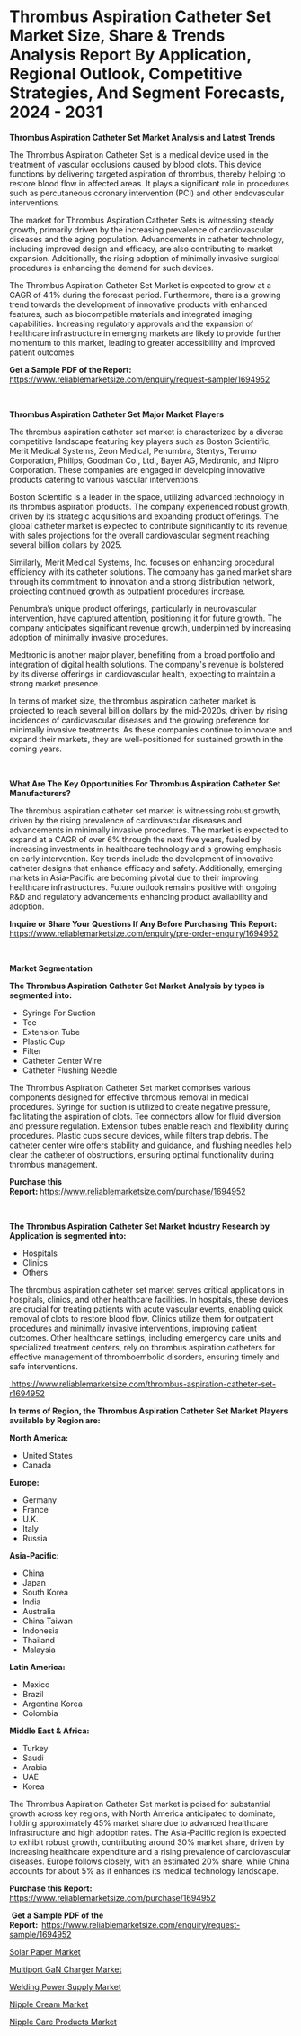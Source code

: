 <p><h1>Thrombus Aspiration Catheter Set Market Size, Share & Trends Analysis Report By Application, Regional Outlook, Competitive Strategies, And Segment Forecasts, 2024 - 2031</h1></p><p><strong>Thrombus Aspiration Catheter Set Market Analysis and Latest Trends</strong></p>
<p><p>The Thrombus Aspiration Catheter Set is a medical device used in the treatment of vascular occlusions caused by blood clots. This device functions by delivering targeted aspiration of thrombus, thereby helping to restore blood flow in affected areas. It plays a significant role in procedures such as percutaneous coronary intervention (PCI) and other endovascular interventions.</p><p>The market for Thrombus Aspiration Catheter Sets is witnessing steady growth, primarily driven by the increasing prevalence of cardiovascular diseases and the aging population. Advancements in catheter technology, including improved design and efficacy, are also contributing to market expansion. Additionally, the rising adoption of minimally invasive surgical procedures is enhancing the demand for such devices.</p><p>The Thrombus Aspiration Catheter Set Market is expected to grow at a CAGR of 4.1% during the forecast period. Furthermore, there is a growing trend towards the development of innovative products with enhanced features, such as biocompatible materials and integrated imaging capabilities. Increasing regulatory approvals and the expansion of healthcare infrastructure in emerging markets are likely to provide further momentum to this market, leading to greater accessibility and improved patient outcomes.</p></p>
<p><strong>Get a Sample PDF of the Report:&nbsp;</strong> <a href="https://www.reliablemarketsize.com/enquiry/request-sample/1694952?utm_campaign=1170&utm_medium=2&utm_source=Github&utm_content=ia&utm_term=06102024&utm_id=thrombus-aspiration-catheter-set">https://www.reliablemarketsize.com/enquiry/request-sample/1694952</a></p>
<p>&nbsp;</p>
<p><strong>Thrombus Aspiration Catheter Set Major Market Players</strong></p>
<p><p>The thrombus aspiration catheter set market is characterized by a diverse competitive landscape featuring key players such as Boston Scientific, Merit Medical Systems, Zeon Medical, Penumbra, Stentys, Terumo Corporation, Philips, Goodman Co., Ltd., Bayer AG, Medtronic, and Nipro Corporation. These companies are engaged in developing innovative products catering to various vascular interventions.</p><p>Boston Scientific is a leader in the space, utilizing advanced technology in its thrombus aspiration products. The company experienced robust growth, driven by its strategic acquisitions and expanding product offerings. The global catheter market is expected to contribute significantly to its revenue, with sales projections for the overall cardiovascular segment reaching several billion dollars by 2025.</p><p>Similarly, Merit Medical Systems, Inc. focuses on enhancing procedural efficiency with its catheter solutions. The company has gained market share through its commitment to innovation and a strong distribution network, projecting continued growth as outpatient procedures increase.</p><p>Penumbra’s unique product offerings, particularly in neurovascular intervention, have captured attention, positioning it for future growth. The company anticipates significant revenue growth, underpinned by increasing adoption of minimally invasive procedures.</p><p>Medtronic is another major player, benefiting from a broad portfolio and integration of digital health solutions. The company's revenue is bolstered by its diverse offerings in cardiovascular health, expecting to maintain a strong market presence.</p><p>In terms of market size, the thrombus aspiration catheter market is projected to reach several billion dollars by the mid-2020s, driven by rising incidences of cardiovascular diseases and the growing preference for minimally invasive treatments. As these companies continue to innovate and expand their markets, they are well-positioned for sustained growth in the coming years.</p></p>
<p>&nbsp;</p>
<p><strong>What Are The Key Opportunities For Thrombus Aspiration Catheter Set Manufacturers?</strong></p>
<p><p>The thrombus aspiration catheter set market is witnessing robust growth, driven by the rising prevalence of cardiovascular diseases and advancements in minimally invasive procedures. The market is expected to expand at a CAGR of over 6% through the next five years, fueled by increasing investments in healthcare technology and a growing emphasis on early intervention. Key trends include the development of innovative catheter designs that enhance efficacy and safety. Additionally, emerging markets in Asia-Pacific are becoming pivotal due to their improving healthcare infrastructures. Future outlook remains positive with ongoing R&D and regulatory advancements enhancing product availability and adoption.</p></p>
<p><strong>Inquire or Share Your Questions If Any Before Purchasing This Report:</strong> <a href="https://www.reliablemarketsize.com/enquiry/pre-order-enquiry/1694952?utm_campaign=1170&utm_medium=2&utm_source=Github&utm_content=ia&utm_term=06102024&utm_id=thrombus-aspiration-catheter-set">https://www.reliablemarketsize.com/enquiry/pre-order-enquiry/1694952</a></p>
<p>&nbsp;</p>
<p><strong>Market Segmentation</strong></p>
<p><strong>The Thrombus Aspiration Catheter Set Market Analysis by types is segmented into:</strong></p>
<p><ul><li>Syringe For Suction</li><li>Tee</li><li>Extension Tube</li><li>Plastic Cup</li><li>Filter</li><li>Catheter Center Wire</li><li>Catheter Flushing Needle</li></ul></p>
<p><p>The Thrombus Aspiration Catheter Set market comprises various components designed for effective thrombus removal in medical procedures. Syringe for suction is utilized to create negative pressure, facilitating the aspiration of clots. Tee connectors allow for fluid diversion and pressure regulation. Extension tubes enable reach and flexibility during procedures. Plastic cups secure devices, while filters trap debris. The catheter center wire offers stability and guidance, and flushing needles help clear the catheter of obstructions, ensuring optimal functionality during thrombus management.</p></p>
<p><strong>Purchase this Report:&nbsp;</strong><a href="https://www.reliablemarketsize.com/purchase/1694952?utm_campaign=1170&utm_medium=2&utm_source=Github&utm_content=ia&utm_term=06102024&utm_id=thrombus-aspiration-catheter-set">https://www.reliablemarketsize.com/purchase/1694952</a></p>
<p>&nbsp;</p>
<p><strong>The Thrombus Aspiration Catheter Set Market Industry Research by Application is segmented into:</strong></p>
<p><ul><li>Hospitals</li><li>Clinics</li><li>Others</li></ul></p>
<p><p>The thrombus aspiration catheter set market serves critical applications in hospitals, clinics, and other healthcare facilities. In hospitals, these devices are crucial for treating patients with acute vascular events, enabling quick removal of clots to restore blood flow. Clinics utilize them for outpatient procedures and minimally invasive interventions, improving patient outcomes. Other healthcare settings, including emergency care units and specialized treatment centers, rely on thrombus aspiration catheters for effective management of thromboembolic disorders, ensuring timely and safe interventions.</p></p>
<p><a href="https://www.reliablemarketsize.com/thrombus-aspiration-catheter-set-r1694952?utm_campaign=1170&utm_medium=2&utm_source=Github&utm_content=ia&utm_term=06102024&utm_id=thrombus-aspiration-catheter-set">&nbsp;https://www.reliablemarketsize.com/thrombus-aspiration-catheter-set-r1694952</a></p>
<p><strong>In terms of Region, the Thrombus Aspiration Catheter Set Market Players available by Region are:</strong></p>
<p>
    <p> <strong> North America: </strong>
        <ul>
            <li>United States</li>
            <li>Canada</li>
        </ul>
        </p> 
    <p> <strong> Europe: </strong>
        <ul>
            <li>Germany</li>
            <li>France</li>
            <li>U.K.</li>
            <li>Italy</li>
            <li>Russia</li>
        </ul>
        </p> 
    <p> <strong> Asia-Pacific: </strong>
        <ul>
            <li>China</li>
            <li>Japan</li>
            <li>South Korea</li>
            <li>India</li>
            <li>Australia</li>
            <li>China Taiwan</li>
            <li>Indonesia</li>
            <li>Thailand</li>
            <li>Malaysia</li>
        </ul>
        </p> 
    <p> <strong> Latin America: </strong>
        <ul>
            <li>Mexico</li>
            <li>Brazil</li>
            <li>Argentina Korea</li>
            <li>Colombia</li>
        </ul>
        </p> 
    <p> <strong> Middle East & Africa: </strong>
        <ul>
            <li>Turkey</li>
            <li>Saudi</li>
            <li>Arabia</li>
            <li>UAE</li>
            <li>Korea</li>
        </ul>
    </p>
    </p>
<p><p>The Thrombus Aspiration Catheter Set market is poised for substantial growth across key regions, with North America anticipated to dominate, holding approximately 45% market share due to advanced healthcare infrastructure and high adoption rates. The Asia-Pacific region is expected to exhibit robust growth, contributing around 30% market share, driven by increasing healthcare expenditure and a rising prevalence of cardiovascular diseases. Europe follows closely, with an estimated 20% share, while China accounts for about 5% as it enhances its medical technology landscape.</p></p>
<p><strong>Purchase this Report: </strong><a href="https://www.reliablemarketsize.com/purchase/1694952?utm_campaign=1170&utm_medium=2&utm_source=Github&utm_content=ia&utm_term=06102024&utm_id=thrombus-aspiration-catheter-set">https://www.reliablemarketsize.com/purchase/1694952</a></p>
<p>&nbsp;<strong>Get a Sample PDF of the Report:&nbsp;&nbsp;</strong><a href="https://www.reliablemarketsize.com/enquiry/request-sample/1694952?utm_campaign=1170&utm_medium=2&utm_source=Github&utm_content=ia&utm_term=06102024&utm_id=thrombus-aspiration-catheter-set">https://www.reliablemarketsize.com/enquiry/request-sample/1694952</a></p>
<p><strong></strong></p>
<p><p><a href="https://issuu.com/reportprime-2/docs/solar-paper-market-size-2030.pptx_ce32874123d9ed?utm_campaign=1170&utm_medium=2&utm_source=Github&utm_content=ia&utm_term=06102024&utm_id=thrombus-aspiration-catheter-set">Solar Paper Market</a></p><p><a href="https://www.linkedin.com/pulse/multiport-gan-charger-market-size-share-competitive-landscape-pxnte?utm_campaign=1170&utm_medium=2&utm_source=Github&utm_content=ia&utm_term=06102024&utm_id=thrombus-aspiration-catheter-set">Multiport GaN Charger Market</a></p><p><a href="https://issuu.com/reportprime-2/docs/welding-power-supply-market-size-20_5c918c733ac5b6?utm_campaign=1170&utm_medium=2&utm_source=Github&utm_content=ia&utm_term=06102024&utm_id=thrombus-aspiration-catheter-set">Welding Power Supply Market</a></p><p><a href="https://www.linkedin.com/pulse/nipple-cream-market2024-2031-industry-insights-investment-whmie?utm_campaign=1170&utm_medium=2&utm_source=Github&utm_content=ia&utm_term=06102024&utm_id=thrombus-aspiration-catheter-set">Nipple Cream Market</a></p><p><a href="https://www.linkedin.com/pulse/global-nipple-care-products-industry-research-report-competitive-fmjge?utm_campaign=1170&utm_medium=2&utm_source=Github&utm_content=ia&utm_term=06102024&utm_id=thrombus-aspiration-catheter-set">Nipple Care Products Market</a></p></p>